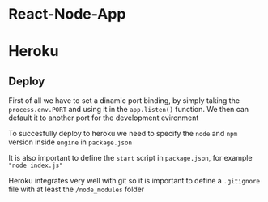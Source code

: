 # React-Node-App

# Heroku

## Deploy

First of all we have to set a dinamic port binding, by simply taking the `process.env.PORT` and using it in the `app.listen()` function. We then can default it to another port for the development evironment

To succesfully deploy to heroku we need to specify the `node` and `npm` version inside `engine` in `package.json`

It is also important to define the `start` script in `package.json`, for example `"node index.js"`

Heroku integrates very well with git so it is important to define a `.gitignore` file with at least the `/node_modules` folder